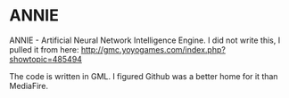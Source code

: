 # ANNIE
ANNIE - Artificial Neural Network Intelligence Engine. I did not write this, I pulled it from here: 
http://gmc.yoyogames.com/index.php?showtopic=485494

The code is written in GML. I figured Github was a better home for it than MediaFire.
